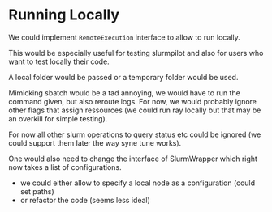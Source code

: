 # Running Locally

We could implement `RemoteExecution` interface to allow to run locally.

This would be especially useful for testing slurmpilot and also for users who want to test locally their code.

A local folder would be passed or a temporary folder would be used.

Mimicking sbatch would be a tad annoying, we would have to run the command given, but also reroute logs. 
For now, we would probably ignore other flags that assign ressources (we could run ray locally but that may be an
overkill for simple testing). 

For now all other slurm operations to query status etc could be ignored (we could support them later the way syne tune works).

One would also need to change the interface of SlurmWrapper which right now takes a list of configurations.
* we could either allow to specify a local node as a configuration (could set paths)
* or refactor the code (seems less ideal)


